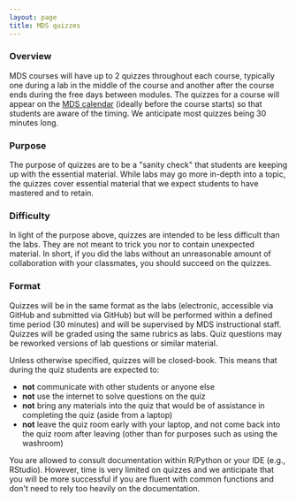```yaml
---
layout: page
title: MDS quizzes
---
```



### Overview
MDS courses will have up to 2 quizzes throughout each course, typically one during a lab in the middle of the course and another after the course ends during the free days between modules. The quizzes for a course will appear on the [MDS calendar](https://ubc-mds.github.io/calendar/) (ideally before the course starts) so that students are aware of the timing. We anticipate most quizzes being 30 minutes long.

### Purpose
The purpose of quizzes are to be a "sanity check" that students are keeping up with the essential material. While labs may go more in-depth into a topic, the quizzes cover essential material that we expect students to have mastered and to retain.

### Difficulty
In light of the purpose above, quizzes are intended to be less difficult than the labs. They are not meant to trick you nor to contain unexpected material. In short, if you did the labs without an unreasonable amount of collaboration with your classmates, you should succeed on the quizzes.

### Format
Quizzes will be in the same format as the labs (electronic, accessible via GitHub and submitted via GitHub) but will be performed within a defined time period (30 minutes) and will be supervised by MDS instructional staff. Quizzes will be graded using the same rubrics as labs. Quiz questions may be reworked versions of lab questions or similar material.

Unless otherwise specified, quizzes will be closed-book. This means that during the quiz students are expected to:
  - **not** communicate with other students or anyone else
  - **not** use the internet to solve questions on the quiz
  - **not** bring any materials into the quiz that would be of assistance in completing the quiz (aside from a laptop)
  - **not** leave the quiz room early with your laptop, and not come back into the quiz room after leaving (other than for purposes such as using the washroom)

You are allowed to consult documentation within R/Python or your IDE (e.g., RStudio). However, time is very limited on quizzes and we anticipate that you will be more successful if you are fluent with common functions and don't need to rely too heavily on the documentation.
